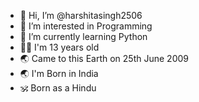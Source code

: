 - 👋 Hi, I’m @harshitasingh2506
- 👀 I’m interested in Programming
- 🌱 I’m currently learning Python
- 👧🏻 I'm 13 years old
- 🌏 Came to this Earth on 25th June 2009
- 🌏 I'm Born in India
- 🕉 Born as a Hindu

<!---
harshitasingh2506/harshitasingh2506 is a ✨ special ✨ repository because its `README.md` (this file) appears on your GitHub profile.
You can click the Preview link to take a look at your changes.
--->
